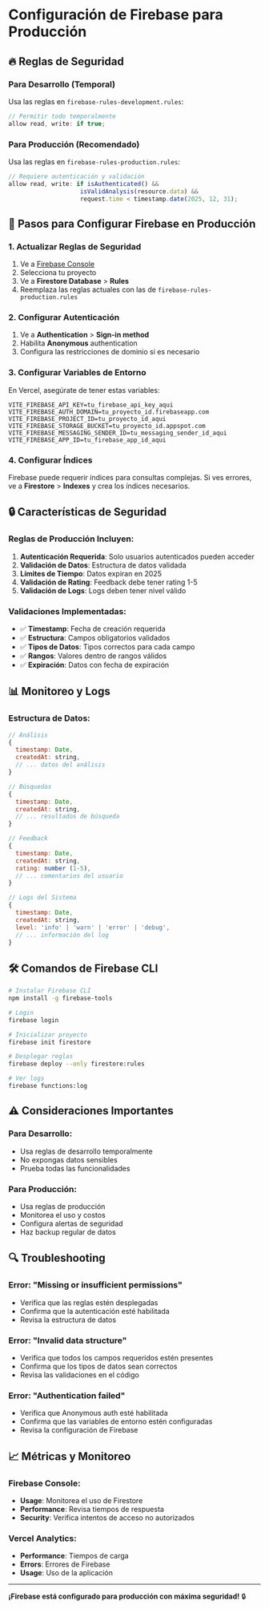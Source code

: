 # Configuración de Firebase para Producción

## 🔥 **Reglas de Seguridad**

### **Para Desarrollo (Temporal)**
Usa las reglas en `firebase-rules-development.rules`:
```javascript
// Permitir todo temporalmente
allow read, write: if true;
```

### **Para Producción (Recomendado)**
Usa las reglas en `firebase-rules-production.rules`:
```javascript
// Requiere autenticación y validación
allow read, write: if isAuthenticated() && 
                    isValidAnalysis(resource.data) &&
                    request.time < timestamp.date(2025, 12, 31);
```

## 🚀 **Pasos para Configurar Firebase en Producción**

### **1. Actualizar Reglas de Seguridad**

1. Ve a [Firebase Console](https://console.firebase.google.com)
2. Selecciona tu proyecto
3. Ve a **Firestore Database** > **Rules**
4. Reemplaza las reglas actuales con las de `firebase-rules-production.rules`

### **2. Configurar Autenticación**

1. Ve a **Authentication** > **Sign-in method**
2. Habilita **Anonymous** authentication
3. Configura las restricciones de dominio si es necesario

### **3. Configurar Variables de Entorno**

En Vercel, asegúrate de tener estas variables:
```env
VITE_FIREBASE_API_KEY=tu_firebase_api_key_aqui
VITE_FIREBASE_AUTH_DOMAIN=tu_proyecto_id.firebaseapp.com
VITE_FIREBASE_PROJECT_ID=tu_proyecto_id_aqui
VITE_FIREBASE_STORAGE_BUCKET=tu_proyecto_id.appspot.com
VITE_FIREBASE_MESSAGING_SENDER_ID=tu_messaging_sender_id_aqui
VITE_FIREBASE_APP_ID=tu_firebase_app_id_aqui
```

### **4. Configurar Índices**

Firebase puede requerir índices para consultas complejas. Si ves errores, ve a **Firestore** > **Indexes** y crea los índices necesarios.

## 🔒 **Características de Seguridad**

### **Reglas de Producción Incluyen:**

1. **Autenticación Requerida**: Solo usuarios autenticados pueden acceder
2. **Validación de Datos**: Estructura de datos validada
3. **Límites de Tiempo**: Datos expiran en 2025
4. **Validación de Rating**: Feedback debe tener rating 1-5
5. **Validación de Logs**: Logs deben tener nivel válido

### **Validaciones Implementadas:**

- ✅ **Timestamp**: Fecha de creación requerida
- ✅ **Estructura**: Campos obligatorios validados
- ✅ **Tipos de Datos**: Tipos correctos para cada campo
- ✅ **Rangos**: Valores dentro de rangos válidos
- ✅ **Expiración**: Datos con fecha de expiración

## 📊 **Monitoreo y Logs**

### **Estructura de Datos:**

```javascript
// Análisis
{
  timestamp: Date,
  createdAt: string,
  // ... datos del análisis
}

// Búsquedas
{
  timestamp: Date,
  createdAt: string,
  // ... resultados de búsqueda
}

// Feedback
{
  timestamp: Date,
  createdAt: string,
  rating: number (1-5),
  // ... comentarios del usuario
}

// Logs del Sistema
{
  timestamp: Date,
  createdAt: string,
  level: 'info' | 'warn' | 'error' | 'debug',
  // ... información del log
}
```

## 🛠️ **Comandos de Firebase CLI**

```bash
# Instalar Firebase CLI
npm install -g firebase-tools

# Login
firebase login

# Inicializar proyecto
firebase init firestore

# Desplegar reglas
firebase deploy --only firestore:rules

# Ver logs
firebase functions:log
```

## ⚠️ **Consideraciones Importantes**

### **Para Desarrollo:**
- Usa reglas de desarrollo temporalmente
- No expongas datos sensibles
- Prueba todas las funcionalidades

### **Para Producción:**
- Usa reglas de producción
- Monitorea el uso y costos
- Configura alertas de seguridad
- Haz backup regular de datos

## 🔍 **Troubleshooting**

### **Error: "Missing or insufficient permissions"**
- Verifica que las reglas estén desplegadas
- Confirma que la autenticación esté habilitada
- Revisa la estructura de datos

### **Error: "Invalid data structure"**
- Verifica que todos los campos requeridos estén presentes
- Confirma que los tipos de datos sean correctos
- Revisa las validaciones en el código

### **Error: "Authentication failed"**
- Verifica que Anonymous auth esté habilitada
- Confirma que las variables de entorno estén configuradas
- Revisa la configuración de Firebase

## 📈 **Métricas y Monitoreo**

### **Firebase Console:**
- **Usage**: Monitorea el uso de Firestore
- **Performance**: Revisa tiempos de respuesta
- **Security**: Verifica intentos de acceso no autorizados

### **Vercel Analytics:**
- **Performance**: Tiempos de carga
- **Errors**: Errores de Firebase
- **Usage**: Uso de la aplicación

---

**¡Firebase está configurado para producción con máxima seguridad!** 🔒
